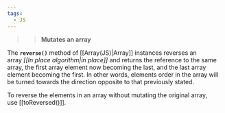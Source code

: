 ```yaml
---
tags:
  - JS
---
```

>>**Mutates an array**

The **`reverse()`** method of [[Array(JS)|Array]] instances reverses an array _[[In place algorithm|in place]]_ and returns the reference to the same array, the first array element now becoming the last, and the last array element becoming the first. In other words, elements order in the array will be turned towards the direction opposite to that previously stated.

To reverse the elements in an array without mutating the original array, use [[toReversed()]].
